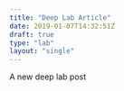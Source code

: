 ```yaml
---
title: "Deep Lab Article"
date: 2019-01-07T14:32:51Z
draft: true
type: "lab"
layout: "single"
---
```


A new deep lab post